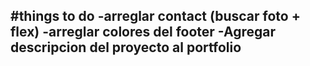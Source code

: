 #things to do
-arreglar contact (buscar foto + flex)
-arreglar colores del footer 
-Agregar descripcion del proyecto al portfolio
-

